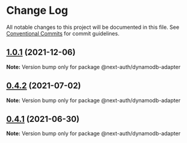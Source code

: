 # Change Log

All notable changes to this project will be documented in this file.
See [Conventional Commits](https://conventionalcommits.org) for commit guidelines.

## [1.0.1](https://github.com/nextauthjs/adapters/compare/@next-auth/dynamodb-adapter@1.0.0...@next-auth/dynamodb-adapter@1.0.1) (2021-12-06)

**Note:** Version bump only for package @next-auth/dynamodb-adapter

## [0.4.2](https://github.com/nextauthjs/adapters/compare/@next-auth/dynamodb-adapter@0.4.1...@next-auth/dynamodb-adapter@0.4.2) (2021-07-02)

**Note:** Version bump only for package @next-auth/dynamodb-adapter

## [0.4.1](https://github.com/nextauthjs/adapters/compare/@next-auth/dynamodb-adapter@0.4.0...@next-auth/dynamodb-adapter@0.4.1) (2021-06-30)

**Note:** Version bump only for package @next-auth/dynamodb-adapter
